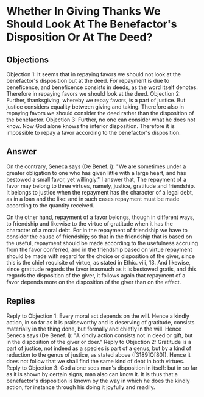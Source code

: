 # Whether In Giving Thanks We Should Look At The Benefactor's Disposition Or At The Deed?
## Objections
Objection 1: It seems that in repaying favors we should not look at the benefactor's disposition but at the deed. For repayment is due to beneficence, and beneficence consists in deeds, as the word itself denotes. Therefore in repaying favors we should look at the deed.
Objection 2: Further, thanksgiving, whereby we repay favors, is a part of justice. But justice considers equality between giving and taking. Therefore also in repaying favors we should consider the deed rather than the disposition of the benefactor.
Objection 3: Further, no one can consider what he does not know. Now God alone knows the interior disposition. Therefore it is impossible to repay a favor according to the benefactor's disposition.
## Answer
On the contrary, Seneca says (De Benef. i): "We are sometimes under a greater obligation to one who has given little with a large heart, and has bestowed a small favor, yet willingly."
I answer that, The repayment of a favor may belong to three virtues, namely, justice, gratitude and friendship. It belongs to justice when the repayment has the character of a legal debt, as in a loan and the like: and in such cases repayment must be made according to the quantity received.

On the other hand, repayment of a favor belongs, though in different ways, to friendship and likewise to the virtue of gratitude when it has the character of a moral debt. For in the repayment of friendship we have to consider the cause of friendship; so that in the friendship that is based on the useful, repayment should be made according to the usefulness accruing from the favor conferred, and in the friendship based on virtue repayment should be made with regard for the choice or disposition of the giver, since this is the chief requisite of virtue, as stated in Ethic. viii, 13. And likewise, since gratitude regards the favor inasmuch as it is bestowed gratis, and this regards the disposition of the giver, it follows again that repayment of a favor depends more on the disposition of the giver than on the effect.
## Replies
Reply to Objection 1: Every moral act depends on the will. Hence a kindly action, in so far as it is praiseworthy and is deserving of gratitude, consists materially in the thing done, but formally and chiefly in the will. Hence Seneca says (De Benef. i): "A kindly action consists not in deed or gift, but in the disposition of the giver or doer."
Reply to Objection 2: Gratitude is a part of justice, not indeed as a species is part of a genus, but by a kind of reduction to the genus of justice, as stated above ([3189]Q[80]). Hence it does not follow that we shall find the same kind of debt in both virtues.
Reply to Objection 3: God alone sees man's disposition in itself: but in so far as it is shown by certain signs, man also can know it. It is thus that a benefactor's disposition is known by the way in which he does the kindly action, for instance through his doing it joyfully and readily.